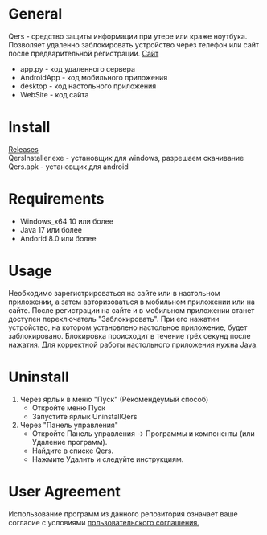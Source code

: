 # General

Qers - средство защиты информации при утере или краже ноутбука. Позволяет удаленно заблокировать устройство через телефон или сайт после предварительной регистрации. [Сайт](http://62.217.176.242:5000/)
* app.py -  код удаленного сервера
* AndroidApp - код мобильного приложения
* desktop - код настольного приложения
* WebSite - код сайта


# Install 
   [Releases](https://github.com/RansomDark/Qers/releases)  
   QersInstaller.exe - установщик для windows, разрешаем скачивание  
   Qers.apk - установщик для android  

# Requirements
  
* Windows_x64 10 или более
* Java 17 или более
* Andorid 8.0 или более

# Usage

Необходимо зарегистрироваться на сайте или в настольном приложении, а затем авторизоваться в мобильном приложении или на сайте. После регистрации на сайте и в мобильном приложении станет доступен переключатель "Заблокировать". При его нажатии устройство, на котором установлено настольное приложение, будет заблокировано. Блокировка происходит в течение трёх секунд после нажатия. Для корректной работы настольного приложения нужна [Java](https://www.oracle.com/java/technologies/downloads/#jdk24-windows:~:text=x64%20Installer,(sha256)).

# Uninstall

1. Через ярлык в меню "Пуск" (Рекомендеумый способ)
   - Откройте меню Пуск
   - Запустите ярлык UninstallQers
2. Через "Панель управления"
   - Откройте Панель управления → Программы и компоненты (или Удаление программ).
   - Найдите в списке Qers.
   - Нажмите Удалить и следуйте инструкциям.

# User Agreement

Использование программ из данного репозитория означает ваше согласие с условиями [пользовательского соглашения.](http://62.217.176.242:5000/download-agreement)
